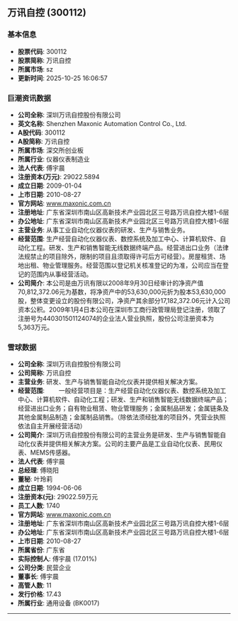 ## 万讯自控 (300112)

### 基本信息

- **股票代码**: 300112
- **股票简称**: 万讯自控
- **所属市场**: sz
- **更新时间**: 2025-10-25 16:06:57

### 巨潮资讯数据

- **公司全称**: 深圳万讯自控股份有限公司
- **英文名称**: Shenzhen Maxonic Automation Control Co., Ltd.
- **A股代码**: 300112
- **A股简称**: 万讯自控
- **所属市场**: 深交所创业板
- **所属行业**: 仪器仪表制造业
- **法人代表**: 傅宇晨
- **注册资本(万元)**: 29022.5894
- **成立日期**: 2009-01-04
- **上市日期**: 2010-08-27
- **官方网站**: www.maxonic.com.cn
- **注册地址**: 广东省深圳市南山区高新技术产业园北区三号路万讯自控大楼1-6层
- **办公地址**: 广东省深圳市南山区高新技术产业园北区三号路万讯自控大楼1-6层
- **主营业务**: 从事工业自动化仪器仪表的研发、生产与销售业务。
- **经营范围**: 生产经营自动化仪器仪表、数控系统及加工中心、计算机软件、自动化工程。研发、生产和销售智能无线数据终端产品。经营进出口业务（法律法规禁止的项目除外，限制的项目且须取得许可后方可经营）。房屋租赁、场地出租、物业管理服务。经营范围以登记机关核准登记的为准，公司应当在登记的范围内从事经营活动。
- **公司简介**: 本公司是由万讯有限以2008年9月30日经审计的净资产值70,812,372.06元为基数，将净资产中的53,630,000元折为股本53,630,000股，整体变更设立的股份有限公司，净资产其余部分17,182,372.06元计入公司资本公积。2009年1月4日本公司在深圳市工商行政管理局登记注册，领取了注册号为440301501124074的企业法人营业执照，股份公司注册资本为5,363万元。

### 雪球数据

- **公司全称**: 深圳万讯自控股份有限公司
- **公司简称**: 万讯自控
- **主营业务**: 研发、生产与销售智能自动化仪表并提供相关解决方案。
- **经营范围**: 　　一般经营项目是：生产经营自动化仪器仪表、数控系统及加工中心、计算机软件、自动化工程；研发、生产和销售智能无线数据终端产品；经营进出口业务；自有物业租赁、物业管理服务；金属制品研发；金属链条及其他金属制品制造；金属制品销售。（除依法须经批准的项目外，凭营业执照依法自主开展经营活动）
- **公司简介**: 深圳万讯自控股份有限公司的主营业务是研发、生产与销售智能自动化仪表并提供相关解决方案。公司的主要产品是工业自动化仪表、民用仪表、MEMS传感器。
- **法人代表**: 傅宇晨
- **总经理**: 傅晓阳
- **董秘**: 叶玲莉
- **成立日期**: 1994-06-06
- **注册资本(元)**: 29022.59万元
- **员工人数**: 1740
- **官方网站**: www.maxonic.com.cn
- **注册地址**: 广东省深圳市南山区高新技术产业园北区三号路万讯自控大楼1-6层
- **办公地址**: 广东省深圳市南山区高新技术产业园北区三号路万讯自控大楼1-6层
- **上市日期**: 2010-08-27
- **所属省份**: 广东省
- **实际控制人**: 傅宇晨 (17.01%)
- **公司分类**: 民营企业
- **董事长**: 傅宇晨
- **高管人数**: 11
- **发行价格**: 17.43
- **所属行业**: 通用设备 (BK0017)

---